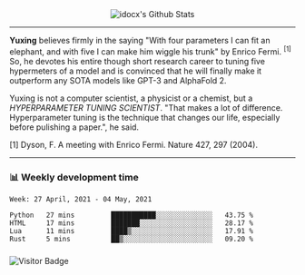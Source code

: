 <div align="center">
    <img align="center" src="https://github-readme-stats.vercel.app/api?username=idocx&show_icons=true&count_private=true&hide_border=true" alt="idocx's Github Stats"></img>
</div>

---

**Yuxing** believes firmly in the saying "With four parameters I can fit an elephant, and with five I can make him wiggle his trunk" by Enrico Fermi. <sup>[1]</sup> So, he devotes his entire though short research career to tuning five hypermeters of a model and is convinced that he will finally make it outperform any SOTA models like GPT-3 and AlphaFold 2.

Yuxing is not a computer scientist, a physicist or a chemist, but a *HYPERPARAMETER TUNING SCIENTIST*. "That makes a lot of difference. Hyperparameter tuning is the technique that changes our life, especially before pulishing a paper.", he said.

[1] Dyson, F. A meeting with Enrico Fermi. Nature 427, 297 (2004).


---

### 📊 Weekly development time
<!--START_SECTION:waka-->
```text
Week: 27 April, 2021 - 04 May, 2021

Python   27 mins         ███████████░░░░░░░░░░░░░░   43.75 % 
HTML     17 mins         ███████░░░░░░░░░░░░░░░░░░   28.17 % 
Lua      11 mins         ████▒░░░░░░░░░░░░░░░░░░░░   17.91 % 
Rust     5 mins          ██▒░░░░░░░░░░░░░░░░░░░░░░   09.20 % 
```
<!--END_SECTION:waka-->

### 

![Visitor Badge](https://visitor-badge.laobi.icu/badge?page_id=idocx.idocx)